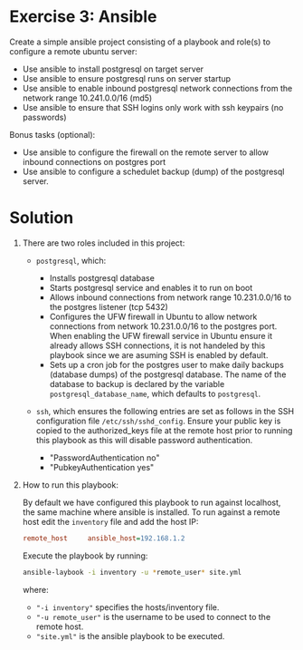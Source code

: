 Exercise 3: Ansible
===================

Create a simple ansible project consisting of a playbook and role(s) to configure a remote ubuntu server:

- Use ansible to install postgresql on target server
- Use ansible to ensure postgresql runs on server startup
- Use ansible to enable inbound postgresql network connections from the network range 10.241.0.0/16 (md5)
- Use ansible to ensure that SSH logins only work with ssh keypairs (no passwords)

Bonus tasks (optional):
- Use ansible to configure the firewall on the remote server to allow inbound connections on postgres port
- Use ansible to configure a schedulet backup (dump) of the postgresql server.



Solution
========

1. There are two roles included in this project:

    - `postgresql`, which:
        - Installs postgresql database
        - Starts postgresql service and enables it to run on boot
        - Allows inbound connections from network range 10.231.0.0/16 to the postgres listener (tcp 5432)
        - Configures the UFW firewall in Ubuntu to allow network connections from network 10.231.0.0/16 to the postgres port. When enabling the UFW firewall service in Ubuntu ensure it already allows SSH connections, it is not handeled by this playbook since we are asuming SSH is enabled by default.
        - Sets up a cron job for the postgres user to make daily backups (database dumps) of the postgresql database. The name of the database to backup is declared by the variable `postgresql_database_name`, which defaults to `postgresql`.

    - `ssh`, which ensures the following entries are set as follows in the SSH configuration file `/etc/ssh/sshd_config`. Ensure your public key is copied to the authorized_keys file at the remote host prior to running this playbook as this will disable password authentication.
        - "PasswordAuthentication no"
        - "PubkeyAuthentication yes"

2. How to run this playbook:

    By default we have configured this playbook to run against localhost, the same machine where ansible is installed. To run against a remote host edit the `inventory` file and add the host IP:

    ```ini
    remote_host     ansible_host=192.168.1.2
    ```

    Execute the playbook by running:

    ```bash
    ansible-laybook -i inventory -u *remote_user* site.yml
    ```

    where:

    - `"-i inventory"` specifies the hosts/inventory file.
    - `"-u remote_user"` is the username to be used to connect to the remote host.
    - `"site.yml"` is the ansible playbook to be executed.

